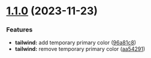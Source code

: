 # [1.1.0](https://github.com/jasonruesch/jasonruesch/compare/v1.0.0...v1.1.0) (2023-11-23)


### Features

* **tailwind:** add temporary primary color ([96a81c8](https://github.com/jasonruesch/jasonruesch/commit/96a81c85fc26ac22c5d537113f4a9d143b37a514))
* **tailwind:** remove temporary primary color ([aa54291](https://github.com/jasonruesch/jasonruesch/commit/aa542914f3f1f38bf423ae75ab4847aa190dfbcb))
